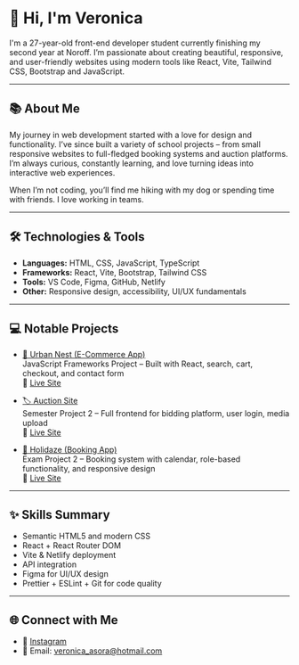 # 👋 Hi, I'm Veronica

I'm a 27-year-old front-end developer student currently finishing my second year at Noroff. I’m passionate about creating beautiful, responsive, and user-friendly websites using modern tools like React, Vite, Tailwind CSS, Bootstrap and JavaScript.

---

## 📚 About Me

My journey in web development started with a love for design and functionality. I’ve since built a variety of school projects – from small responsive websites to full-fledged booking systems and auction platforms. I’m always curious, constantly learning, and love turning ideas into interactive web experiences.

When I’m not coding, you’ll find me hiking with my dog or spending time with friends. I love working in teams.

---

## 🛠️ Technologies & Tools

- **Languages:** HTML, CSS, JavaScript, TypeScript
- **Frameworks:** React, Vite, Bootstrap, Tailwind CSS
- **Tools:** VS Code, Figma, GitHub, Netlify
- **Other:** Responsive design, accessibility, UI/UX fundamentals

---

## 💻 Notable Projects

- [🛒 Urban Nest (E-Commerce App)](https://github.com/Asora7/course-assignment-ecom)  
  JavaScript Frameworks Project – Built with React, search, cart, checkout, and contact form  
  🔗 [Live Site](https://urbannestecom.netlify.app)

- [🏷️ Auction Site](https://github.com/Asora7/semester-project-2)  
  Semester Project 2 – Full frontend for bidding platform, user login, media upload  
  🔗 [Live Site](https://asora-auction-site.netlify.app)

- [🏨 Holidaze (Booking App)](https://github.com/Asora7/holidaze)  
  Exam Project 2 – Booking system with calendar, role-based functionality, and responsive design  
  🔗 [Live Site](https://holidaze-asora.netlify.app)

---


## ✨ Skills Summary

- Semantic HTML5 and modern CSS
- React + React Router DOM
- Vite & Netlify deployment
- API integration
- Figma for UI/UX design
- Prettier + ESLint + Git for code quality

---

## 🌐 Connect with Me

- 📸 [Instagram](https://www.instagram.com/veronicaasora/)
- 📧 Email: veronica_asora@hotmail.com


